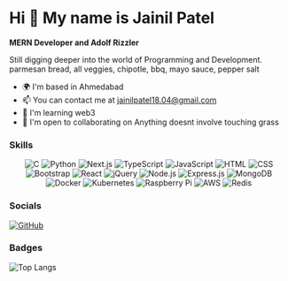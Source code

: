 # Hi 👋 My name is Jainil Patel

**MERN Developer and Adolf Rizzler**

Still digging deeper into the world of Programming and Development.
parmesan bread, all veggies, chipotle, bbq, mayo sauce, pepper salt

- 🌍 I'm based in Ahmedabad
- 📫 You can contact me at jainilpatel18.04@gmail.com
- 🧠 I'm learning web3
- 🤝 I'm open to collaborating on Anything doesnt involve touching grass

### Skills
<p align="center">
  <img src="https://img.shields.io/badge/-C-000000?style=flat&logo=C" alt="C" />
  <img src="https://img.shields.io/badge/-Python-000000?style=flat&logo=python" alt="Python" />
  <img src="https://img.shields.io/badge/-Next.js-000000?style=for-the-badge&logo=next.js&logoColor=white" alt="Next.js" />
  <img src="https://img.shields.io/badge/-TypeScript-000000?style=flat&logo=typescript" alt="TypeScript" />
  <img src="https://img.shields.io/badge/-JavaScript-000000?style=flat&logo=javascript" alt="JavaScript" />
  <img src="https://img.shields.io/badge/-HTML-000000?style=flat&logo=html5" alt="HTML" />
  <img src="https://img.shields.io/badge/-CSS-000000?style=flat&logo=css3" alt="CSS" />
  <img src="https://img.shields.io/badge/-Bootstrap-000000?style=flat&logo=bootstrap" alt="Bootstrap" />
  <img src="https://img.shields.io/badge/-React-000000?style=flat&logo=react" alt="React" />
  <img src="https://img.shields.io/badge/-jQuery-000000?style=flat&logo=jquery" alt="jQuery" />
  <img src="https://img.shields.io/badge/-Node.js-000000?style=flat&logo=node.js" alt="Node.js" />
  <img src="https://img.shields.io/badge/-Express.js-000000?style=flat&logo=express" alt="Express.js" />
  <img src="https://img.shields.io/badge/-MongoDB-000000?style=flat&logo=mongodb" alt="MongoDB" />
  <img src="https://img.shields.io/badge/-Docker-000000?style=flat&logo=docker" alt="Docker" />
  <img src="https://img.shields.io/badge/-Kubernetes-000000?style=flat&logo=kubernetes" alt="Kubernetes" />
  <img src="https://img.shields.io/badge/-Raspberry_Pi-000000?style=flat&logo=raspberry-pi" alt="Raspberry Pi" />
  <img src="https://img.shields.io/badge/-AWS-000000?style=flat&logo=amazon-aws" alt="AWS" />
  <img src="https://img.shields.io/badge/-Redis-DC382D?style=for-the-badge&logo=redis&logoColor=white" alt="Redis" />
</p>

### Socials
[![GitHub](https://img.shields.io/badge/-GitHub-000000?style=flat&logo=github)](https://github.com/phiineas)

### Badges
![Top Langs](https://github-readme-stats.vercel.app/api/top-langs/?username=phiineas&layout=compact)
